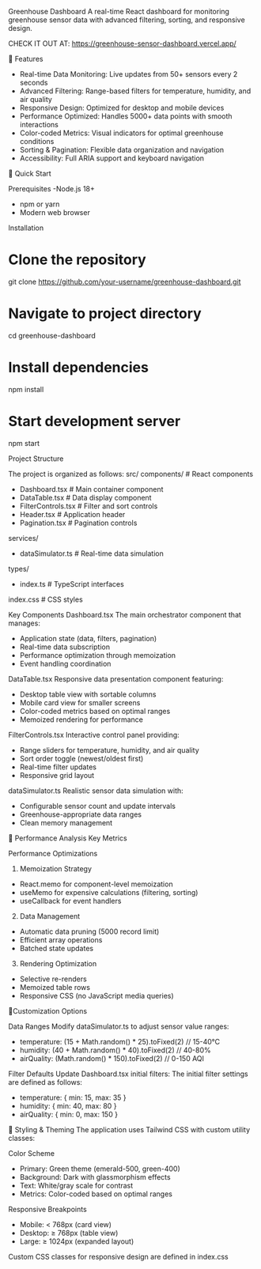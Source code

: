 Greenhouse Dashboard
A real-time React dashboard for monitoring greenhouse sensor data with advanced filtering, sorting, and responsive design.

CHECK IT OUT AT: https://greenhouse-sensor-dashboard.vercel.app/

🌱 Features
- Real-time Data Monitoring: Live updates from 50+ sensors every 2 seconds
- Advanced Filtering: Range-based filters for temperature, humidity, and air quality
- Responsive Design: Optimized for desktop and mobile devices
- Performance Optimized: Handles 5000+ data points with smooth interactions
- Color-coded Metrics: Visual indicators for optimal greenhouse conditions
- Sorting & Pagination: Flexible data organization and navigation
- Accessibility: Full ARIA support and keyboard navigation

🚀 Quick Start

Prerequisites
-Node.js 18+
- npm or yarn
- Modern web browser

Installation
# Clone the repository
git clone https://github.com/your-username/greenhouse-dashboard.git

# Navigate to project directory
cd greenhouse-dashboard

# Install dependencies
npm install

# Start development server
npm start

Project Structure

The project is organized as follows:
src/
components/              # React components
- Dashboard.tsx       # Main container component
- DataTable.tsx       # Data display component
- FilterControls.tsx  # Filter and sort controls
- Header.tsx          # Application header
- Pagination.tsx      # Pagination controls

services/               
- dataSimulator.ts    # Real-time data simulation
  
types/                  
- index.ts            # TypeScript interfaces
                
index.css           # CSS styles

Key Components
Dashboard.tsx
The main orchestrator component that manages:
- Application state (data, filters, pagination)
- Real-time data subscription
- Performance optimization through memoization
- Event handling coordination

DataTable.tsx
Responsive data presentation component featuring:
- Desktop table view with sortable columns
- Mobile card view for smaller screens
- Color-coded metrics based on optimal ranges
- Memoized rendering for performance

FilterControls.tsx
Interactive control panel providing:
- Range sliders for temperature, humidity, and air quality
- Sort order toggle (newest/oldest first)
- Real-time filter updates
- Responsive grid layout

dataSimulator.ts
Realistic sensor data simulation with:
- Configurable sensor count and update intervals
- Greenhouse-appropriate data ranges
- Clean memory management

🎯 Performance Analysis
Key Metrics

Performance Optimizations
1. Memoization Strategy
- React.memo for component-level memoization
- useMemo for expensive calculations (filtering, sorting)
- useCallback for event handlers

2. Data Management
- Automatic data pruning (5000 record limit)
- Efficient array operations
- Batched state updates

3. Rendering Optimization
- Selective re-renders
- Memoized table rows
- Responsive CSS (no JavaScript media queries)

🔧Customization Options

Data Ranges
Modify dataSimulator.ts to adjust sensor value ranges:
- temperature: (15 + Math.random() * 25).toFixed(2) // 15-40°C
- humidity: (40 + Math.random() * 40).toFixed(2) // 40-80%
- airQuality: (Math.random() * 150).toFixed(2) // 0-150 AQI

Filter Defaults
Update Dashboard.tsx initial filters:
The initial filter settings are defined as follows:
- temperature: { min: 15, max: 35 }
- humidity: { min: 40, max: 80 }
- airQuality: { min: 0, max: 150 }

🎨 Styling & Theming
The application uses Tailwind CSS with custom utility classes:

Color Scheme
- Primary: Green theme (emerald-500, green-400)
- Background: Dark with glassmorphism effects
- Text: White/gray scale for contrast
- Metrics: Color-coded based on optimal ranges

Responsive Breakpoints
- Mobile: < 768px (card view)
- Desktop: ≥ 768px (table view)
- Large: ≥ 1024px (expanded layout)

Custom CSS classes for responsive design are defined in index.css
